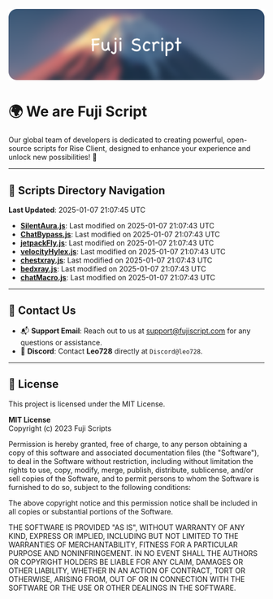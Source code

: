 ![Banner](.github/b.webp)

# 🌍 **We are Fuji Script**

Our global team of developers is dedicated to creating powerful, open-source scripts for Rise Client, designed to enhance your experience and unlock new possibilities! 🌟

---
<!-- SCRIPTS_NAVIGATION_START -->
## 📂 **Scripts Directory Navigation**

**Last Updated**: 2025-01-07 21:07:45 UTC

- **[SilentAura.js](scripts/SilentAura.js)**: Last modified on 2025-01-07 21:07:43 UTC
- **[ChatBypass.js](scripts/ChatBypass.js)**: Last modified on 2025-01-07 21:07:43 UTC
- **[jetpackFly.js](scripts/jetpackFly.js)**: Last modified on 2025-01-07 21:07:43 UTC
- **[velocityHylex.js](scripts/velocityHylex.js)**: Last modified on 2025-01-07 21:07:43 UTC
- **[chestxray.js](scripts/chestxray.js)**: Last modified on 2025-01-07 21:07:43 UTC
- **[bedxray.js](scripts/bedxray.js)**: Last modified on 2025-01-07 21:07:43 UTC
- **[chatMacro.js](scripts/chatMacro.js)**: Last modified on 2025-01-07 21:07:43 UTC

<!-- SCRIPTS_NAVIGATION_END -->

---

## 💬 **Contact Us**  
- 📬 **Support Email**: Reach out to us at [support@fujiscript.com](mailto:support@fujiscript.com) for any questions or assistance.  
- 💬 **Discord**: Contact **Leo728** directly at `Discord@leo728`.

---

## 📜 **License**

This project is licensed under the MIT License.  

**MIT License**  
Copyright (c) 2023 Fuji Scripts  

Permission is hereby granted, free of charge, to any person obtaining a copy of this software and associated documentation files (the "Software"), to deal in the Software without restriction, including without limitation the rights to use, copy, modify, merge, publish, distribute, sublicense, and/or sell copies of the Software, and to permit persons to whom the Software is furnished to do so, subject to the following conditions:  

The above copyright notice and this permission notice shall be included in all copies or substantial portions of the Software.  

THE SOFTWARE IS PROVIDED "AS IS", WITHOUT WARRANTY OF ANY KIND, EXPRESS OR IMPLIED, INCLUDING BUT NOT LIMITED TO THE WARRANTIES OF MERCHANTABILITY, FITNESS FOR A PARTICULAR PURPOSE AND NONINFRINGEMENT. IN NO EVENT SHALL THE AUTHORS OR COPYRIGHT HOLDERS BE LIABLE FOR ANY CLAIM, DAMAGES OR OTHER LIABILITY, WHETHER IN AN ACTION OF CONTRACT, TORT OR OTHERWISE, ARISING FROM, OUT OF OR IN CONNECTION WITH THE SOFTWARE OR THE USE OR OTHER DEALINGS IN THE SOFTWARE.  
